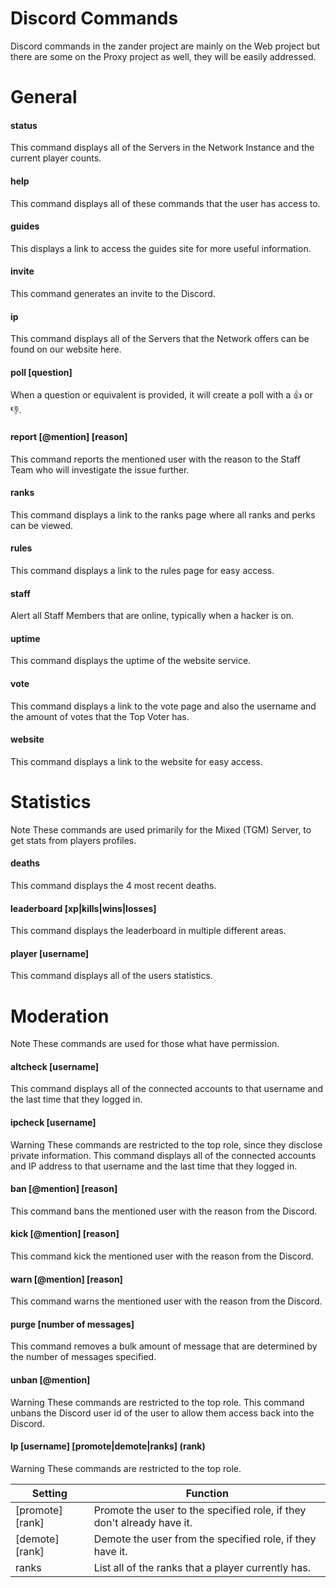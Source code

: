 # Discord Commands
Discord commands in the zander project are mainly on the Web project but there are some on the Proxy project as well, they will be easily addressed.

# General
#### status
This command displays all of the Servers in the Network Instance and the current player counts.

#### help
This command displays all of these commands that the user has access to.

#### guides
This displays a link to access the guides site for more useful information.

#### invite
This command generates an invite to the Discord.

#### ip
This command displays all of the Servers that the Network offers can be found on our website here.

#### poll [question]
When a question or equivalent is provided, it will create a poll with a 👍 or 👎.

#### report [@mention] [reason]
This command reports the mentioned user with the reason to the Staff Team who will investigate the issue further.

#### ranks
This command displays a link to the ranks page where all ranks and perks can be viewed.

#### rules
This command displays a link to the rules page for easy access.

#### staff
Alert all Staff Members that are online, typically when a hacker is on.

#### uptime
This command displays the uptime of the website service.

#### vote
This command displays a link to the vote page and also the username and the amount of votes that the Top Voter has.

#### website
This command displays a link to the website for easy access.

# Statistics
<span class="badge badge-info">Note</span> These commands are used primarily for the Mixed (TGM) Server, to get stats from players profiles.

#### deaths
This command displays the 4 most recent deaths.

#### leaderboard [xp|kills|wins|losses]
This command displays the leaderboard in multiple different areas.

#### player [username]
This command displays all of the users statistics.

# Moderation
<span class="badge badge-info">Note</span> These commands are used for those what have permission.
#### altcheck [username]
This command displays all of the connected accounts to that username and the last time that they logged in.

#### ipcheck [username]
<span class="badge badge-warning">Warning</span> These commands are restricted to the top role, since they disclose private information.
This command displays all of the connected accounts and IP address to that username and the last time that they logged in.

#### ban [@mention] [reason]
This command bans the mentioned user with the reason from the Discord.

#### kick [@mention] [reason]
This command kick the mentioned user with the reason from the Discord.

#### warn [@mention] [reason]
This command warns the mentioned user with the reason from the Discord.

#### purge [number of messages]
This command removes a bulk amount of message that are determined by the number of messages specified.

#### unban [@mention]
<span class="badge badge-warning">Warning</span> These commands are restricted to the top role.
This command unbans the Discord user id of the user to allow them access back into the Discord.

#### lp [username] [promote|demote|ranks] (rank)
<span class="badge badge-warning">Warning</span> These commands are restricted to the top role.

| Setting          | Function                                                               |
|------------------|------------------------------------------------------------------------|
| [promote] [rank] | Promote the user to the specified role, if they don't already have it. |
| [demote] [rank]  | Demote the user from the specified role, if they have it.              |
| ranks            | List all of the ranks that a player currently has.                     |
